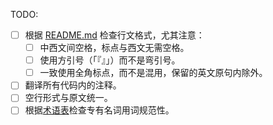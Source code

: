 <!--
🙌 感谢你提交这个 PR，但是我们希望您先自我检查一下，以减轻 review 的工作量，方便我们更快合并 😃
-->

TODO:

- [ ] 根据 [README.md](https://github.com/ourmeteor/guide-zh/blob/master/README.md) 检查行文格式，尤其注意：
  - [ ] 中西文间空格，标点与西文无需空格。
  - [ ] 使用方引号（「『』」）而不是弯引号。
  - [ ] 一致使用全角标点，而不是混用，保留的英文原句内除外。
- [ ] 翻译所有代码内的注释。
- [ ] 空行形式与原文统一。
- [ ] 根据[术语表](https://github.com/ourmeteor/guide-zh/wiki/%E6%9C%AF%E8%AF%AD%E8%A1%A8)检查专有名词用词规范性。
